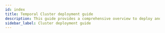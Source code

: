 ```yaml
---
id: index
title: Temporal Cluster deployment guide
description: This guide provides a comprehensive overview to deploy and operate a Temporal Cluster in a live environment.
sidebar_label: Cluster deployment guide
---
```

